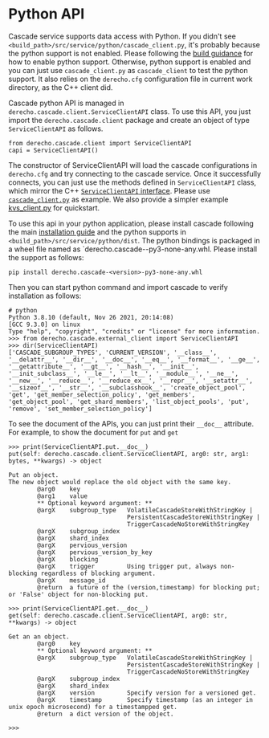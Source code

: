 # Python API
Cascade service supports data access with Python. If you didn't see `<build_path>/src/service/python/cascade_client.py`, it's probably because the python support is not enabled. Please following the [build  guidance](../../../README.md#build-cascade) for how to enable python support. Otherwise, python support is enabled and you can just use `cascade_client.py` as `cascade_client` to test the python support. It also relies on the `derecho.cfg` configuration file in current work directory, as the C++ client did.
 
 Cascade python API is managed in `derecho.cascade.client.ServiceClientAPI` class. To use this API, you just import the `derecho.cascade.client` package and create an object of type `ServiceClientAPI` as follows.
 ```
 from derecho.cascade.client import ServiceClientAPI
 capi = ServiceClientAPI()
 ```
 The constructor of ServiceClientAPI will load the cascade configurations in `derecho.cfg` and try connecting to the cascade service. Once it successfully connects, you can just use the methods defined in `ServiceClientAPI` class, which mirror the C++ [`ServiceClientAPI` interface](../../../include/cascade/service.hpp#L188). Please use [`cascade_client.py`](cascade_client.py) as example. We also provide a simpler example [kvs_client.py](../../applications/standalone/kvs_client/kvs_client.py) for quickstart.
 
 To use this api in your python application, please install cascade following the main [installation guide](../../../README.md#installation) and the python supports in `<build_path>/src/service/python/dist`. The python bindings is packaged in a wheel file named as `derecho.cascade-<version>-py3-none-any.whl. Please install the support as follows:  
 ```
 pip install derecho.cascade-<version>-py3-none-any.whl
 ```
 
 Then you can start python command and import cascade to verify installation as follows:
 ```
# python
Python 3.8.10 (default, Nov 26 2021, 20:14:08) 
[GCC 9.3.0] on linux
Type "help", "copyright", "credits" or "license" for more information.
>>> from derecho.cascade.external_client import ServiceClientAPI
>>> dir(ServiceClientAPI)
['CASCADE_SUBGROUP_TYPES', 'CURRENT_VERSION', '__class__', '__delattr__', '__dir__', '__doc__', '__eq__', '__format__', '__ge__', '__getattribute__', '__gt__', '__hash__', '__init__', '__init_subclass__', '__le__', '__lt__', '__module__', '__ne__', '__new__', '__reduce__', '__reduce_ex__', '__repr__', '__setattr__', '__sizeof__', '__str__', '__subclasshook__', 'create_object_pool', 'get', 'get_member_selection_policy', 'get_members', 'get_object_pool', 'get_shard_members', 'list_object_pools', 'put', 'remove', 'set_member_selection_policy']
```
To see the document of the APIs, you can just print their `__doc__` attribute. For example, to show the document for `put` and `get`
```
>>> print(ServiceClientAPI.put.__doc__)
put(self: derecho.cascade.client.ServiceClientAPI, arg0: str, arg1: bytes, **kwargs) -> object

Put an object. 
The new object would replace the old object with the same key.
        @arg0    key 
        @arg1    value 
        ** Optional keyword argument: ** 
        @argX    subgroup_type   VolatileCascadeStoreWithStringKey | 
                                 PersistentCascadeStoreWithStringKey | 
                                 TriggerCascadeNoStoreWithStringKey 
        @argX    subgroup_index  
        @argX    shard_index     
        @argX    pervious_version        
        @argX    pervious_version_by_key 
        @argX    blocking 
        @argX    trigger         Using trigger put, always non-blocking regardless of blocking argument.
        @argX    message_id 
        @return  a future of the (version,timestamp) for blocking put; or 'False' object for non-blocking put.

>>> print(ServiceClientAPI.get.__doc__)
get(self: derecho.cascade.client.ServiceClientAPI, arg0: str, **kwargs) -> object

Get an an object. 
        @arg0    key 
        ** Optional keyword argument: ** 
        @argX    subgroup_type   VolatileCascadeStoreWithStringKey | 
                                 PersistentCascadeStoreWithStringKey | 
                                 TriggerCascadeNoStoreWithStringKey 
        @argX    subgroup_index  
        @argX    shard_index     
        @argX    version         Specify version for a versioned get.
        @argX    timestamp       Specify timestamp (as an integer in unix epoch microsecond) for a timestampped get.
        @return  a dict version of the object.

>>> 
```
